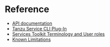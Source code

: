 # Reference

- [API documentation](reference/api-documentation.hbs.md)
- [Tanzu Service CLI Plug-In](reference/tanzu-service-cli.hbs.md)
- [Services Toolkit Terminology and User roles](reference/terminology_and_user_roles.hbs.md)
- [Known Limitations](reference/known-limitations.hbs.md)
